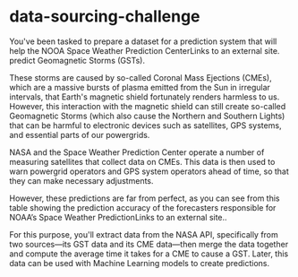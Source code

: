 # data-sourcing-challenge
You've been tasked to prepare a dataset for a prediction system that will help the NOOA Space Weather Prediction CenterLinks to an external site. predict Geomagnetic Storms (GSTs).

These storms are caused by so-called Coronal Mass Ejections (CMEs), which are a massive bursts of plasma emitted from the Sun in irregular intervals, that Earth's magnetic shield fortunately renders harmless to us. However, this interaction with the magnetic shield can still create so-called Geomagnetic Storms (which also cause the Northern and Southern Lights) that can be harmful to electronic devices such as satellites, GPS systems, and essential parts of our powergrids.

NASA and the Space Weather Prediction Center operate a number of measuring satellites that collect data on CMEs. This data is then used to warn powergrid operators and GPS system operators ahead of time, so that they can make necessary adjustments.

However, these predictions are far from perfect, as you can see from this table showing the prediction accuracy of the forecasters responsible for NOAA’s Space Weather PredictionLinks to an external site..

For this purpose, you'll extract data from the NASA API, specifically from two sources—its GST data and its CME data—then merge the data together and compute the average time it takes for a CME to cause a GST. Later, this data can be used with Machine Learning models to create predictions.

